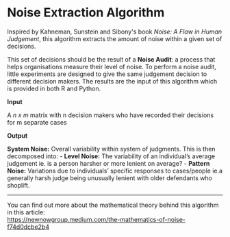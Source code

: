 
# Noise Extraction Algorithm
Inspired by Kahneman, Sunstein and Sibony's book *Noise: A Flaw in Human Judgement*, 
this algorithm extracts the amount of noise within a given set of decisions. 

This set of decisions should be the result of a **Noise Audit**:  a process that helps organisations measure their level of noise. 
To perform a noise audit, little experiments are designed to give the same judgement decision to different decision makers. 
The results are the input of this algorithm which is provided in both R and Python. 


**Input** 

A *n x m* matrix with n decision makers who have recorded their decisions for m separate cases 


**Output** 

**System Noise:** Overall variability within system of judgments. This is then decomposed into:
    - **Level Noise:** The variability of an individual’s average judgement ie. is a person harsher or more lenient on average?
    - **Pattern Noise:** Variations due to individuals’ specific responses to cases/people ie.a generally harsh judge being unusually lenient with older defendants who shoplift. 


***
You can find out more about the mathematical theory behind this algorithm in this article:  
https://newnowgroup.medium.com/the-mathematics-of-noise-f74d0dcbe2b4
